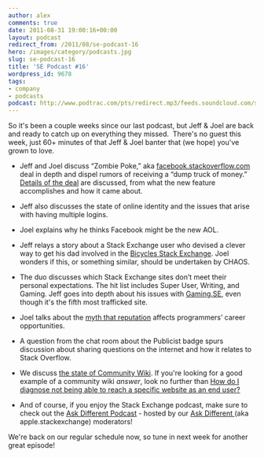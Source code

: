 ```yaml
---
author: alex
comments: true
date: 2011-08-31 19:00:16+00:00
layout: podcast
redirect_from: /2011/08/se-podcast-16
hero: /images/category/podcasts.jpg
slug: se-podcast-16
title: 'SE Podcast #16'
wordpress_id: 9678
tags:
- company
- podcasts
podcast: http://www.podtrac.com/pts/redirect.mp3/feeds.soundcloud.com/stream/22289079-stack-exchange-stack-exchange-podcast-16.mp3
---
```


So it's been a couple weeks since our last podcast, but Jeff & Joel are back and ready to catch up on everything they missed.  There's no guest this week, just 60+ minutes of that Jeff & Joel banter that (we hope) you've grown to love.



	
  * Jeff and Joel discuss “Zombie Poke,” aka [facebook.stackoverflow.com](http://facebook.stackoverflow.com) deal in depth and dispel rumors of receiving a “dump truck of money.” [Details of the deal](http://blog.stackoverflow.com/2011/08/facebook-stackoverflow/) are discussed, from what the new feature accomplishes and how it came about.

	
  * Jeff also discusses the state of online identity and the issues that arise with having multiple logins.

	
  * Joel explains why he thinks Facebook might be the new AOL.

	
  * Jeff relays a story about a Stack Exchange user who devised a clever way to get his dad involved in the [Bicycles Stack Exchange](http://bicycles.stackexchange.com). Joel wonders if this, or something similar, should be undertaken by CHAOS.

	
  * The duo discusses which Stack Exchange sites don’t meet their personal expectations. The hit list includes Super User, Writing, and Gaming. Jeff goes into depth about his issues with [Gaming.SE](http://gaming.stackexchange.com), even though it's the fifth most trafficked site.

	
  * Joel talks about the [myth that reputation](http://blog.stackoverflow.com/2011/08/reputation-not-rep/) affects programmers’ career opportunities.

	
  * A question from the chat room about the Publicist badge spurs discussion about sharing questions on the internet and how it relates to Stack Overflow.

        
  * We discuss [the state of Community Wiki](http://blog.stackoverflow.com/2011/08/the-future-of-community-wiki/). If you're looking for a good example of a community wiki _answer_, look no further than [How do I diagnose not being able to reach a specific website as an end user?](http://superuser.com/questions/231977/how-do-i-diagnose-not-being-able-to-reach-a-specific-website-as-an-end-user/231980#231980)
	
  * And of course, if you enjoy the Stack Exchange podcast, make sure to check out the [Ask Different Podcast](http://podcast.askdifferent.net/) - hosted by our [Ask Different ](http://www.askdifferent.com)(aka apple.stackexchange) moderators!


We're back on our regular schedule now, so tune in next week for another great episode!



